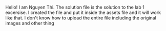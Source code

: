 Hello! I am Nguyen Thi. The solution file is the solution to the lab 1 excersise. I created the file and put it inside the assets file and it will work like that. I don't know how to upload the entire file including the original images and other thing
